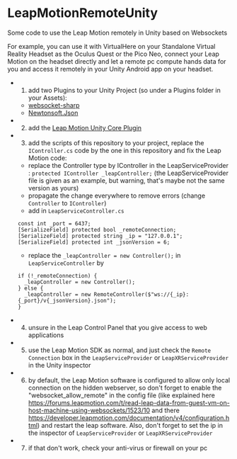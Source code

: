 # LeapMotionRemoteUnity
Some code to use the Leap Motion remotely in Unity based on Websockets

For example, you can use it with VirtualHere on your Standalone Virtual Reality Headset as the Oculus Quest or the Pico Neo, connect your Leap Motion on the headset directly and let a remote pc compute hands data for you and access it remotely in your Unity Android app on your headset.

- 1) add two Plugins to your Unity Project (so under a Plugins folder in your Assets):
  - [websocket-sharp](https://github.com/sta/websocket-sharp)
  - [Newtonsoft.Json](https://www.newtonsoft.com/json)
- 2) add the [Leap Motion Unity Core Plugin](https://developer.leapmotion.com/unity)
- 3) add the scripts of this repository to your project, replace the `IController.cs` code by the one in this repository and fix the Leap Motion code:
  - replace the Controller type by IController in the LeapServiceProvider : `protected IController _leapController;` (the LeapServiceProvider file is given as an example, but warning, that's maybe not the same version as yours)
  - propagate the change everywhere to remove errors (change `Controller` to `IController`)
  - add in `LeapServiceController.cs`
  ```
  const int _port = 6437;
  [SerializeField] protected bool _remoteConnection;
  [SerializeField] protected string _ip = "127.0.0.1";
  [SerializeField] protected int _jsonVersion = 6;
  ```
  - replace the `_leapController = new Controller();` in `LeapServiceController` by
  ```
  if (!_remoteConnection) {
    _leapController = new Controller();
  } else {
    _leapController = new RemoteController($"ws://{_ip}:{_port}/v{_jsonVersion}.json");
  }
  ```
- 4) unsure in the Leap Control Panel that you give access to web applications
- 5) use the Leap Motion SDK as normal, and just check the `Remote Connection` box in the `LeapServiceProvider` or `LeapXRServiceProvider` in the Unity inspector
- 6) by default, the Leap Motion software is configured to allow only local connection on the hidden webserver, so don't forget to enable the "websocket_allow_remote" in the config file (like explained here https://forums.leapmotion.com/t/read-leap-data-from-guest-vm-on-host-machine-using-websockets/1523/10 and there https://developer.leapmotion.com/documentation/v4/configuration.html) and restart the leap software. Also, don't forget to set the ip in the inspector of `LeapServiceProvider` or `LeapXRServiceProvider`
- 7) if that don't work, check your anti-virus or firewall on your pc
